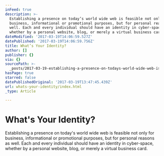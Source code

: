 ```yaml
---
inFeed: true
description: >-
  Establishing a presence on today’s world wide web is feasible not only for
  business, informational or promotional purposes, but for personal reasons as
  well. Each and every individual should have an identity in cyber-space,
  whether by a personal website, blog, or merely a virtual business card.
dateModified: '2017-03-19T14:06:59.527Z'
datePublished: '2017-03-19T14:06:59.756Z'
title: What’s Your Identity?
author: []
publisher: {}
via: {}
sourcePath: >-
  _posts/2017-03-19-establishing-a-presence-on-todays-world-wide-web-is-feasibl.md
hasPage: true
starred: false
datePublishedOriginal: '2017-03-19T13:47:45.439Z'
url: whats-your-identity/index.html
_type: Article

---
```

# What's Your Identity?

Establishing a presence on today's world wide web is feasible not only for business, informational or promotional purposes, but for personal reasons as well. Each and every individual should have an identity in cyber-space, whether by a personal website, blog, or merely a virtual business card.